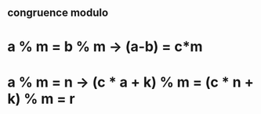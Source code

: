 ## congruence modulo

# a % m = b % m &rarr; (a-b) = c\*m

# a % m = n &rarr; (c \* a + k) % m = (c \* n + k) % m = r
